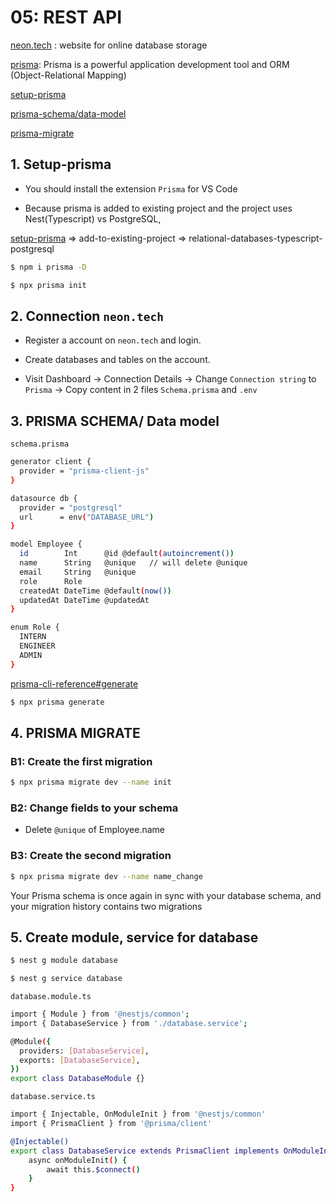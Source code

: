 # 05: REST API
[neon.tech](https://neon.tech/) : website for online database storage

[prisma](https://www.prisma.io/docs): Prisma is a powerful application development tool and ORM (Object-Relational Mapping)

[setup-prisma](https://www.prisma.io/docs/getting-started/setup-prisma)

[prisma-schema/data-model](https://www.prisma.io/docs/orm/prisma-schema/data-model)

[prisma-migrate](https://www.prisma.io/docs/orm/prisma-migrate)
## 1. Setup-prisma
- You should install the extension `Prisma`  for VS Code 

- Because prisma is added to existing project and the project uses Nest(Typescript) vs PostgreSQL, 

[setup-prisma](https://www.prisma.io/docs/getting-started/setup-prisma) => add-to-existing-project => relational-databases-typescript-postgresql
```bash
$ npm i prisma -D

$ npx prisma init
```
## 2. Connection `neon.tech`
- Register a account on `neon.tech` and login.

- Create databases and tables on the account.

- Visit Dashboard -> Connection Details -> Change `Connection string` to `Prisma` -> Copy content in 2 files `Schema.prisma` and `.env` 

## 3. PRISMA SCHEMA/ Data model
`schema.prisma`
```bash
generator client {
  provider = "prisma-client-js"
}

datasource db {
  provider = "postgresql"
  url      = env("DATABASE_URL")
}

model Employee {
  id        Int      @id @default(autoincrement())
  name      String   @unique   // will delete @unique 
  email     String   @unique
  role      Role
  createdAt DateTime @default(now())
  updatedAt DateTime @updatedAt
}

enum Role {
  INTERN
  ENGINEER
  ADMIN
}
```
[prisma-cli-reference#generate](https://www.prisma.io/docs/orm/reference/prisma-cli-reference#generate)
```bash
$ npx prisma generate                            
```
## 4. PRISMA MIGRATE
### B1: Create the first migration
```bash
$ npx prisma migrate dev --name init
```
### B2: Change fields to your schema
- Delete `@unique` of Employee.name
### B3: Create the second migration
```bash
$ npx prisma migrate dev --name name_change 
```
Your Prisma schema is once again in sync with your database schema, and your migration history contains two migrations
## 5. Create module, service for database
```bash
$ nest g module database

$ nest g service database
```
`database.module.ts`
```bash
import { Module } from '@nestjs/common';
import { DatabaseService } from './database.service';

@Module({
  providers: [DatabaseService],
  exports: [DatabaseService],
})
export class DatabaseModule {}
```
`database.service.ts`
```bash
import { Injectable, OnModuleInit } from '@nestjs/common'
import { PrismaClient } from '@prisma/client'

@Injectable()
export class DatabaseService extends PrismaClient implements OnModuleInit {
    async onModuleInit() {
        await this.$connect()
    }
}
```
